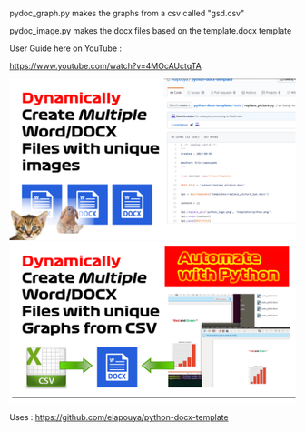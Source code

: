 <p>pydoc_graph.py makes the graphs from a csv called "gsd.csv"</p>
<p>pydoc_image.py makes the docx files based on the template.docx template</p>

User Guide here on YouTube :

<a href="https://github.com/RGGH/pydoc"> https://www.youtube.com/watch?v=4MOcAUctqTA

<a href="https://github.com/RGGH/pydoc">
  <img src="https://github.com/RGGH/pydoc/blob/master/Banner.png" alt="Create Multiple Word/DOCX files with unique images based on a template using Python to automate" style="">
</a> 

<a href="https://github.com/RGGH/pydoc">
  <img src="https://github.com/RGGH/pydoc/blob/master/banner2-grapher.png" alt="Create Multiple Word/DOCX files with unique graphs as images based on a template using Python to automate" style="">
</a> 

Uses : https://github.com/elapouya/python-docx-template

